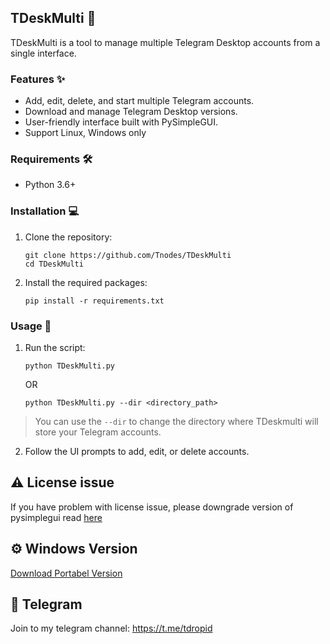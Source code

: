 ## TDeskMulti 🚀

TDeskMulti is a tool to manage multiple Telegram Desktop accounts from a single interface.

### Features ✨

- Add, edit, delete, and start multiple Telegram accounts.
- Download and manage Telegram Desktop versions.
- User-friendly interface built with PySimpleGUI.
- Support Linux, Windows only

### Requirements 🛠️

- Python 3.6+

### Installation 💻

1. Clone the repository:
    ```
    git clone https://github.com/Tnodes/TDeskMulti
    cd TDeskMulti
    ```

2. Install the required packages:
    ```
    pip install -r requirements.txt
    ```

### Usage 📖

1. Run the script:
    ```
    python TDeskMulti.py
    ```
    OR
    ```
    python TDeskMulti.py --dir <directory_path>
    ```
    
> You can use the `--dir` to change the directory where TDeskmulti will store your Telegram accounts.

2. Follow the UI prompts to add, edit, or delete accounts.


## ⚠️ License issue
If you have problem with license issue, please downgrade version of pysimplegui read [here](https://github.com/VincentZyu233/PySimpleGUI-Legacy?tab=readme-ov-file)

## ⚙️ Windows Version
[Download Portabel Version](https://github.com/Tnodes/TDeskMulti/releases)

## 🔔 Telegram
Join to my telegram channel:
https://t.me/tdropid
